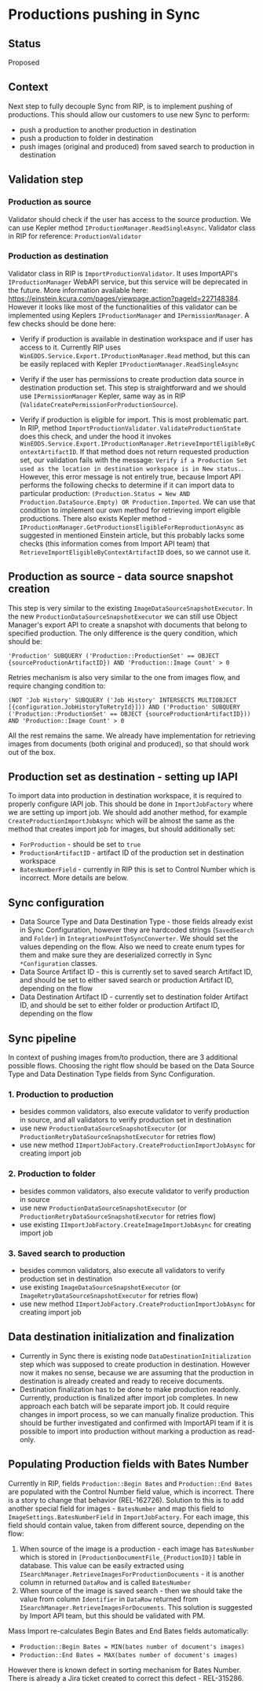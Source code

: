 # Productions pushing in Sync

## Status

Proposed

## Context

Next step to fully decouple Sync from RIP, is to implement pushing of productions. This should allow our customers to use new Sync to perform:

- push a production to another production in destination
- push a production to folder in destination
- push images (original and produced) from saved search to production in destination

## Validation step

### **Production as source**

Validator should check if the user has access to the source production. We can use Kepler method `IProductionManager.ReadSingleAsync`. Validator class in RIP for reference: `ProductionValidator`

### **Production as destination**

Validator class in RIP is `ImportProductionValidator`. It uses ImportAPI's `IProductionManager` WebAPI service, but this service will be deprecated in the future. More information available here: https://einstein.kcura.com/pages/viewpage.action?pageId=227148384. However it looks like most of the functionalities of this validator can be implemented using Keplers `IProductionManager` and `IPermissionManager`. A few checks should be done here:

- Verify if production is available in destination workspace and if user has access to it. Currently RIP uses `WinEDDS.Service.Export.IProductionManager.Read` method, but this can be easily replaced with Kepler `IProductionManager.ReadSingleAsync`

- Verify if the user has permissions to create production data source in destination production set. This step is straightforward and we should use `IPermissionManager` Kepler, same way as in RIP (`ValidateCreatePermissionForProductionSource`).

- Verify if production is eligible for import. This is most problematic part. In RIP, method `ImportProductionValidator.ValidateProductionState` does this check, and under the hood it invokes `WinEDDS.Service.Export.IProductionManager.RetrieveImportEligibleByContextArtifactID`. If that method does not return requested production set, our validation fails with the message: `Verify if a Production Set used as the location in destination workspace is in New status.`. However, this error message is not entirely true, because Import API performs the following checks to determine if it can import data to particular production:
`(Production.Status = New AND Production.DataSource.Empty) OR Production.Imported`. We can use that condition to implement our own method for retrieving import eligible productions. There also exists Kepler method - `IProductionManager.GetProductionsEligibleForReproductionAsync` as suggested in mentioned Einstein article, but this probably lacks some checks (this information comes from Import API team) that `RetrieveImportEligibleByContextArtifactID` does, so we cannot use it.

## Production as source - data source snapshot creation

This step is very similar to the existing `ImageDataSourceSnapshotExecutor`. In the new `ProductionDataSourceSnapshotExecutor` we can still use Object Manager's export API to create a snapshot with documents that belong to specified production. The only difference is the query condition, which should be:

`'Production' SUBQUERY ('Production::ProductionSet' == OBJECT {sourceProductionArtifactID}) AND 'Production::Image Count' > 0`

Retries mechanism is also very similar to the one from images flow, and require changing condition to:

`(NOT 'Job History' SUBQUERY ('Job History' INTERSECTS MULTIOBJECT [{configuration.JobHistoryToRetryId}])) AND ('Production' SUBQUERY ('Production::ProductionSet' == OBJECT {sourceProductionArtifactID})) AND 'Production::Image Count' > 0`

All the rest remains the same. We already have implementation for retrieving images from documents (both original and produced), so that should work out of the box.

## Production set as destination - setting up IAPI

To import data into production in destination workspace, it is required to properly configure IAPI job. This should be done in `ImportJobFactory` where we are setting up import job. We should add another method, for example `CreateProductionImportJobAsync` which will be almost the same as the method that creates import job for images, but should additionally set:

- `ForProduction` - should be set to `true`
- `ProductionArtifactID` - artifact ID of the production set in destination workspace
- `BatesNumberField` - currently in RIP this is set to Control Number which is incorrect. More details are below.

## Sync configuration

- Data Source Type and Data Destination Type - those fields already exist in Sync Configuration, however they are hardcoded strings (`SavedSearch` and `Folder`) in `IntegrationPointToSyncConverter`. We should set the values depending on the flow. Also we need to create enum types for them and make sure they are deserialized correctly in Sync `*Configuration` classes.
- Data Source Artifact ID - this is currently set to saved search Artifact ID, and should be set to either saved search or production Artifact ID, depending on the flow
- Data Destination Artifact ID - currently set to destination folder Artifact ID, and should be set to either folder or production Artifact ID, depending on the flow

## Sync pipeline

In context of pushing images from/to production, there are 3 additional possible flows.
Choosing the right flow should be based on the Data Source Type and Data Destination Type fields from Sync Configuration.

### 1. Production to production

- besides common validators, also execute validator to verify production in source, and all validators to verify production set in destination
- use new `ProductionDataSourceSnapshotExecutor` (or `ProductionRetryDataSourceSnapshotExecutor` for retries flow)
- use new method `IImportJobFactory.CreateProductionImportJobAsync` for creating import job

### 2. Production to folder

- besides common validators, also execute validator to verify production in source
- use new `ProductionDataSourceSnapshotExecutor` (or `ProductionRetryDataSourceSnapshotExecutor` for retries flow)
- use existing `IImportJobFactory.CreateImageImportJobAsync` for creating import job

### 3. Saved search to production

- besides common validators, also execute all validators to verify production set in destination
- use existing `ImageDataSourceSnapshotExecutor` (or `ImageRetryDataSourceSnapshotExecutor` for retries flow)
- use new method `IImportJobFactory.CreateProductionImportJobAsync` for creating import job

## Data destination initialization and finalization

- Currently in Sync there is existing node `DataDestinationInitialization` step which was supposed to create production in destination. However now it makes no sense, because we are assuming that the production in destination is already created and ready to receive documents.
- Destination finalization has to be done to make production readonly. Currently, production is finalized after import job completes. In new approach each batch will be separate import job. It could require changes in import process, so we can manually finalize production. This should be further investigated and confirmed with ImportAPI team if it is possible to import into production without marking a production as read-only.

## Populating Production fields with Bates Number

 Currently in RIP, fields `Production::Begin Bates` and `Production::End Bates` are populated with the Control Number field value, which is incorrect. There is a story to change that behavior (REL-162726). Solution to this is to add another special field for images - `BatesNumber` and map this field to `ImageSettings.BatesNumberField` in `ImportJobFactory`. For each image, this field should contain value, taken from different source, depending on the flow:

 1. When source of the image is a production - each image has `BatesNumber` which is stored in `[ProductionDocumentFile_{ProductionID}]` table in database. This value can be easily extracted using `ISearchManager.RetrieveImagesForProductionDocuments` - it is another column in returned `DataRow` and is called `BatesNumber`
 2. When source of the image is saved search - then we should take the value from column `Identifier` in `DataRow` returned from `ISearchManager.RetrieveImagesForDocuments`. This solution is suggested by Import API team, but this should be validated with PM.

 Mass Import re-calculates Begin Bates and End Bates fields automatically:

- `Production::Begin Bates = MIN(bates number of document's images)`
- `Production::End Bates = MAX(bates number of document's images)`

However there is known defect in sorting mechanism for Bates Number. There is already a Jira ticket created to correct this defect - REL-315286.
